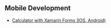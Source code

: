 ## Mobile Development

* [Calculator with Xamarin Forms (IOS, Android)](https://github.com/HakobyanAni/Mobile-Development/tree/master/MobileProject)
